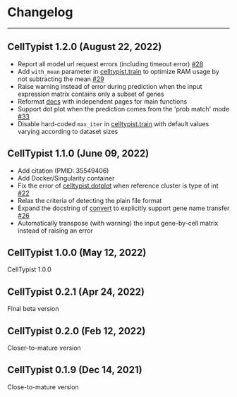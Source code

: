 # Changelog
*********************************
## CellTypist 1.2.0 (August 22, 2022)
- Report all model url request errors (including timeout error) [#28](https://github.com/Teichlab/celltypist/issues/28)
- Add `with_mean` parameter in [celltypist.train](https://celltypist.readthedocs.io/en/latest/celltypist.train.html) to optimize RAM usage by not subtracting the mean [#29](https://github.com/Teichlab/celltypist/issues/29)
- Raise warning instead of error during prediction when the input expression matrix contains only a subset of genes
- Reformat [docs](https://celltypist.readthedocs.io/en/latest/?badge=latest#) with independent pages for main functions
- Support dot plot when the prediction comes from the 'prob match' mode [#33](https://github.com/Teichlab/celltypist/issues/33)
- Disable hard-coded `max_iter` in [celltypist.train](https://celltypist.readthedocs.io/en/latest/celltypist.train.html) with default values varying according to dataset sizes
## CellTypist 1.1.0 (June 09, 2022)
- Add citation (PMID: 35549406)
- Add Docker/Singularity container
- Fix the error of [celltypist.dotplot](https://celltypist.readthedocs.io/en/latest/celltypist.dotplot.html) when reference cluster is type of int [#22](https://github.com/Teichlab/celltypist/issues/22)
- Relax the criteria of detecting the plain file format
- Expand the docstring of [convert](https://celltypist.readthedocs.io/en/latest/celltypist.models.Model.html#celltypist.models.Model.convert) to explicitly support gene name transfer [#26](https://github.com/Teichlab/celltypist/issues/26)
- Automatically transpose (with warning) the input gene-by-cell matrix instead of raising an error
## CellTypist 1.0.0 (May 12, 2022)
CellTypist 1.0.0
## CellTypist 0.2.1 (Apr 24, 2022)
Final beta version
## CellTypist 0.2.0 (Feb 12, 2022)
Closer-to-mature version
## CellTypist 0.1.9 (Dec 14, 2021)
Close-to-mature version
